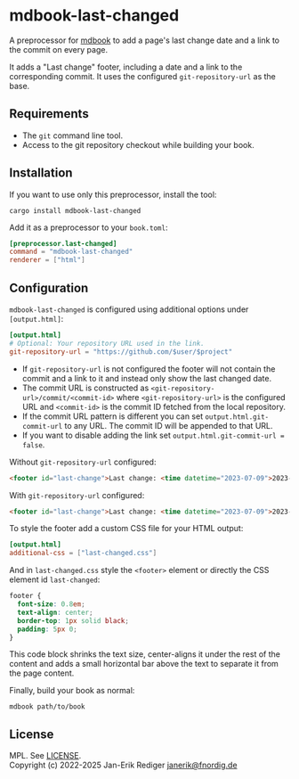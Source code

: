 # mdbook-last-changed

A preprocessor for [mdbook][] to add a page's last change date and a link to the commit on every page.

[mdbook]: https://github.com/rust-lang/mdBook

It adds a "Last change" footer, including a date and a link to the corresponding commit.
It uses the configured `git-repository-url` as the base.

## Requirements

* The `git` command line tool.
* Access to the git repository checkout while building your book.

## Installation

If you want to use only this preprocessor, install the tool:

```
cargo install mdbook-last-changed
```

Add it as a preprocessor to your `book.toml`:

```toml
[preprocessor.last-changed]
command = "mdbook-last-changed"
renderer = ["html"]
```

## Configuration

`mdbook-last-changed` is configured using additional options under `[output.html]`:


```toml
[output.html]
# Optional: Your repository URL used in the link.
git-repository-url = "https://github.com/$user/$project"
```

* If `git-repository-url` is not configured the footer will not contain the commit and a link to it and instead only show the last changed date.
* The commit URL is constructed as `<git-repository-url>/commit/<commit-id>` where `<git-repository-url>` is the configured URL and `<commit-id>` is the commit ID fetched from the local repository.
* If the commit URL pattern is different you can set `output.html.git-commit-url` to any URL. The commit ID will be appended to that URL.
* If you want to disable adding the link set `output.html.git-commit-url = false`.

Without `git-repository-url` configured:

```HTML
<footer id="last-change">Last change: <time datetime="2023-07-09">2023-07-09</time></footer>
```

With `git-repository-url` configured:

```HTML
<footer id="last-change">Last change: <time datetime="2023-07-09">2023-07-09</time>, commit: <a href="https://github.com/$user/$project/commit/$commit">0000000</a></footer>
```

To style the footer add a custom CSS file for your HTML output:

```toml
[output.html]
additional-css = ["last-changed.css"]
```

And in `last-changed.css` style the `<footer>` element or directly the CSS element id `last-changed`:

```css
footer {
  font-size: 0.8em;
  text-align: center;
  border-top: 1px solid black;
  padding: 5px 0;
}
```

This code block shrinks the text size, center-aligns it under the rest of the content
and adds a small horizontal bar above the text to separate it from the page content.


Finally, build your book as normal:

```
mdbook path/to/book
```

## License

MPL. See [LICENSE](LICENSE).  
Copyright (c) 2022-2025 Jan-Erik Rediger <janerik@fnordig.de>
